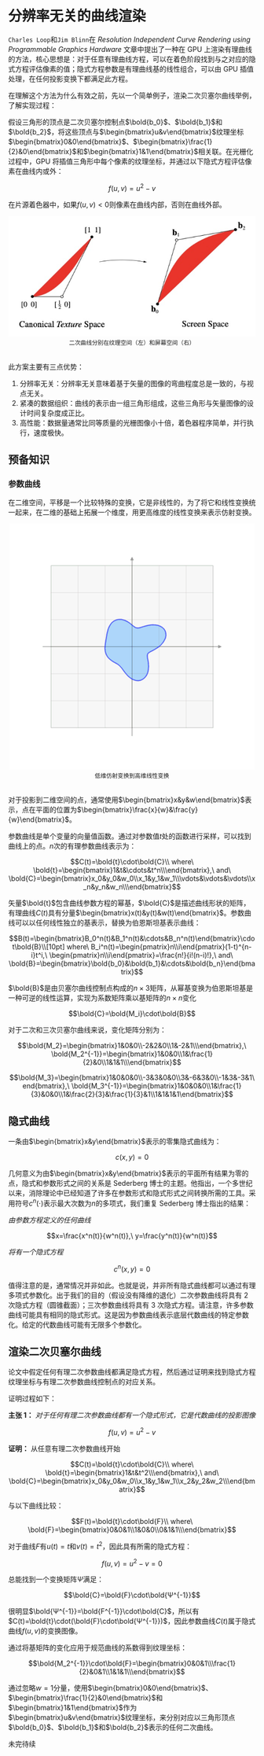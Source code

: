 # 分辨率无关的曲线渲染

`Charles Loop`和`Jim Blinn`在 _Resolution Independent Curve Rendering using Programmable Graphics Hardware_ 文章中提出了一种在 GPU 上渲染有理曲线的方法，核心思想是：对于任意有理曲线方程，可以在着色阶段找到与之对应的隐式方程评估像素的值；隐式方程参数是有理曲线基的线性组合，可以由 GPU 插值处理，在任何投影变换下都满足此方程。

在理解这个方法为什么有效之前，先以一个简单例子，渲染二次贝塞尔曲线举例，了解实现过程：

假设三角形的顶点是二次贝塞尔控制点$\bold{b_0}$、$\bold{b_1}$和$\bold{b_2}$，将这些顶点与$\begin{bmatrix}u&v\end{bmatrix}$纹理坐标$\begin{bmatrix}0&0\end{bmatrix}$、$\begin{bmatrix}\frac{1}{2}&0\end{bmatrix}$和$\begin{bmatrix}1&1\end{bmatrix}$相关联。在光栅化过程中，GPU 将插值三角形中每个像素的纹理坐标，并通过以下隐式方程评估像素在曲线内或外：

$$f(u,v)=u^2-v$$

在片源着色器中，如果$f(u,v)<0$则像素在曲线内部，否则在曲线外部。

<div align='center'>
  <img src='./images/001.jpg' />
</div>
<center><small>二次曲线分别在纹理空间（左）和屏幕空间（右）</small></center></br>

此方案主要有三点优势：

1. 分辨率无关：分辨率无关意味着基于矢量的图像的弯曲程度总是一致的，与视点无关。
2. 紧凑的数据组织：曲线的表示由一组三角形组成，这些三角形与矢量图像的设计时间复杂度成正比。
3. 高性能：数据量通常比同等质量的光栅图像小十倍，着色器程序简单，并行执行，速度极快。

## 预备知识

### 参数曲线

在二维空间，平移是一个比较特殊的变换，它是非线性的，为了将它和线性变换统一起来，在二维的基础上拓展一个维度，用更高维度的线性变换来表示仿射变换。

<div align='center'>
  <img src='./images/002.gif' />
</div>
<center><small>低维仿射变换到高维线性变换</small></center></br>

对于投影到二维空间的点，通常使用$\begin{bmatrix}x&y&w\end{bmatrix}$表示，点在平面的位置为$\begin{bmatrix}\frac{x}{w}&\frac{y}{w}\end{bmatrix}$。

参数曲线是单个变量的向量值函数。通过对参数值$t$处的函数进行采样，可以找到曲线上的点。$n$次的有理参数曲线表示为：

$$C(t)=\bold{t}\cdot\bold{C}\\ where\ \bold{t}=\begin{bmatrix}1&t&\cdots&t^n\\\end{bmatrix},\ and\ \bold{C}=\begin{bmatrix}x_0&y_0&w_0\\x_1&y_1&w_1\\\vdots&\vdots&\vdots\\x_n&y_n&w_n\\\end{bmatrix}$$

矢量$\bold{t}$包含曲线参数方程的幂基，$\bold{C}$是描述曲线形状的矩阵，有理曲线$C(t)$具有分量$\begin{bmatrix}x(t)&y(t)&w(t)\end{bmatrix}$。参数曲线可以以任何线性独立的基表示，替换为伯恩斯坦基表示曲线：

$$B(t)=\begin{bmatrix}B_0^n(t)&B_1^n(t)&\cdots&B_n^n(t)\end{bmatrix}\cdot\bold{B}\\[10pt] where\ B_i^n(t)=\begin{pmatrix}n\\i\end{pmatrix}(1-t)^{n-i}t^i,\ \begin{pmatrix}n\\i\end{pmatrix}=\frac{n!}{i!(n-i)!},\ and\ \bold{B}=\begin{bmatrix}\bold{b_0}&\bold{b_1}&\cdots&\bold{b_n}\end{bmatrix}$$

$\bold{B}$是由贝塞尔曲线控制点构成的$n \times 3$矩阵，从幂基变换为伯恩斯坦基是一种可逆的线性运算，实现为系数矩阵乘以基矩阵的$n \times n$变化

$$\bold{C}=\bold{M_i}\cdot\bold{B}$$

对于二次和三次贝塞尔曲线来说，变化矩阵分别为：

$$\bold{M_2}=\begin{bmatrix}1&0&0\\-2&2&0\\1&-2&1\\\end{bmatrix},\ \bold{M_2^{-1}}=\begin{bmatrix}1&0&0\\1&\frac{1}{2}&0\\1&1&1\\\end{bmatrix}$$

$$\bold{M_3}=\begin{bmatrix}1&0&0&0\\-3&3&0&0\\3&-6&3&0\\-1&3&-3&1\end{bmatrix},\ \bold{M_3^{-1}}=\begin{bmatrix}1&0&0&0\\1&\frac{1}{3}&0&0\\1&\frac{2}{3}&\frac{1}{3}&1\\1&1&1&1\end{bmatrix}$$

## 隐式曲线

一条由$\begin{bmatrix}x&y\end{bmatrix}$表示的零集隐式曲线为：

$$c(x,y)=0$$

几何意义为由$\begin{bmatrix}x&y\end{bmatrix}$表示的平面所有结果为零的点，隐式和参数形式之间的关系是 Sederberg 博士的主题。他指出，一个多世纪以来，消除理论中已经知道了许多在参数形式和隐式形式之间转换所需的工具。采用符号$c^n(\cdot)$表示最大次数为$n$的多项式，我们重复 Sederberg 博士指出的结果：

_由参数方程定义的任何曲线_

$$x=\frac{x^n(t)}{w^n(t)},\ y=\frac{y^n(t)}{w^n(t)}$$

_将有一个隐式方程_

$$c^n(x,y)=0$$

值得注意的是，通常情况并非如此。也就是说，并非所有隐式曲线都可以通过有理多项式参数化。出于我们的目的（假设没有降维的退化）二次参数曲线将具有 2 次隐式方程（圆锥截面）；三次参数曲线将具有 3 次隐式方程。请注意，许多参数曲线可能具有相同的隐式形式。这是因为参数曲线表示底层代数曲线的特定参数化。给定的代数曲线可能有无限多个参数化。

## 渲染二次贝塞尔曲线

论文中假定任何有理二次参数曲线都满足隐式方程，然后通过证明来找到隐式方程纹理坐标与有理二次参数曲线控制点的对应关系。

证明过程如下：

**主张 1：** _对于任何有理二次参数曲线都有一个隐式形式，它是代数曲线的投影图像_

$$f(u,v)=u^2-v$$

**证明：** 从任意有理二次参数曲线开始

$$C(t)=\bold{t}\cdot\bold{C}\\ where\ \bold{t}=\begin{bmatrix}1&t&t^2\\\end{bmatrix},\ and\ \bold{C}=\begin{bmatrix}x_0&y_0&w_0\\x_1&y_1&w_1\\x_2&y_2&w_2\\\end{bmatrix}$$

与以下曲线比较：

$$F(t)=\bold{t}\cdot\bold{F}\\ where\ \bold{F}=\begin{bmatrix}0&0&1\\1&0&0\\0&1&1\\\end{bmatrix}$$

对于曲线$F$有$u(t)=t$和$v(t)=t^2$，因此具有所需的隐式方程：

$$f(u,v)=u^2-v=0$$

总能找到一个变换矩阵$Ψ$满足：

$$\bold{C}=\bold{F}\cdot\bold{Ψ^{-1}}$$

很明显$\bold{Ψ^{-1}}=\bold{F^{-1}}\cdot\bold{C}$，所以有$C(t)=\bold{t}\cdot(\bold{F}\cdot\bold{Ψ^{-1}})$，因此参数曲线$C(t)$属于隐式曲线$f(u,v)$的变换图像。

通过将基矩阵的变化应用于规范曲线的系数得到纹理坐标：

$$\bold{M_2^{-1}}\cdot\bold{F}=\begin{bmatrix}0&0&1\\\frac{1}{2}&0&1\\1&1&1\\\end{bmatrix}$$

通过忽略$w=1$分量，使用$\begin{bmatrix}0&0\end{bmatrix}$、$\begin{bmatrix}\frac{1}{2}&0\end{bmatrix}$和$\begin{bmatrix}1&1\end{bmatrix}$作为$\begin{bmatrix}u&v\end{bmatrix}$纹理坐标，来分别对应以三角形顶点$\bold{b_0}$、$\bold{b_1}$和$\bold{b_2}$表示的任何二次曲线。

未完待续
